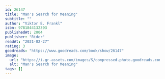 ```yaml
---
id: 26147
title: "Man's Search for Meaning"
subtitle: ""
author: "Viktor E. Frankl"
isbn: 9781844132393
publishedAt: 2004
publisher: "Rider"
readAt: "2021-02-27"
rating: 3
goodreads: "https://www.goodreads.com/book/show/26147"
image:
  url: "https://i.gr-assets.com/images/S/compressed.photo.goodreads.com/books/1543481265l/26147.jpg"
  alt: "Man's Search for Meaning"
tags: []
---
```

